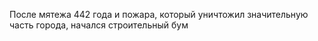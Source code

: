 После мятежа 442 года и пожара, который уничтожил значительную часть города, начался строительный бум